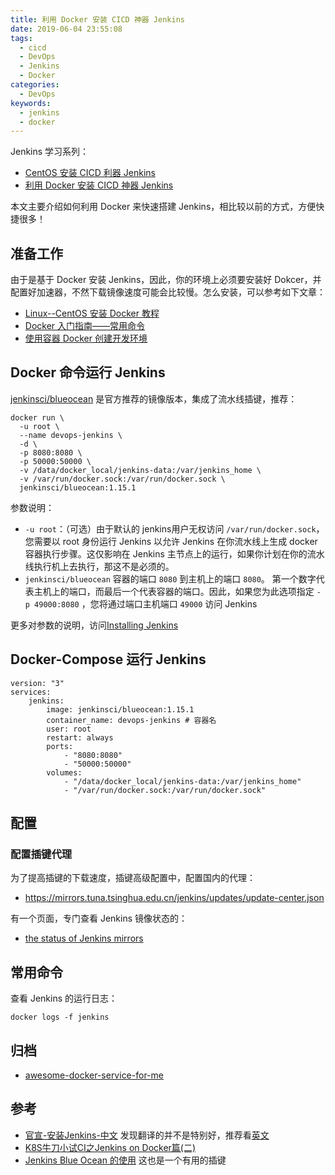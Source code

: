 ```yaml
---
title: 利用 Docker 安装 CICD 神器 Jenkins
date: 2019-06-04 23:55:08
tags:
  - cicd
  - DevOps
  - Jenkins
  - Docker
categories:
  - DevOps
keywords:
  - jenkins
  - docker
---
```


Jenkins 学习系列：

- [CentOS 安装 CICD 利器 Jenkins](https://michael728.github.io/2018/10/11/cicd-jenkins-01/)
- [利用 Docker 安装 CICD 神器 Jenkins](https://michael728.github.io/2019/06/04/cicd-docker-jenkins/)

本文主要介绍如何利用 Docker 来快速搭建 Jenkins，相比较以前的方式，方便快捷很多！

<!-- more -->

## 准备工作

由于是基于 Docker 安装 Jenkins，因此，你的环境上必须要安装好 Dokcer，并配置好加速器，不然下载镜像速度可能会比较慢。怎么安装，可以参考如下文章：

- [Linux--CentOS 安装 Docker 教程](https://michael728.github.io/2019/06/01/docker-centos-install/)
- [Docker 入门指南——常用命令](https://michael728.github.io/2019/06/02/docker-useful-often-commands/)
- [使用容器 Docker 创建开发环境](https://michael728.github.io/2019/06/02/docker-create-develop-environment/)

## Docker 命令运行 Jenkins

[jenkinsci/blueocean](https://hub.docker.com/r/jenkinsci/blueocean/tags) 是官方推荐的镜像版本，集成了流水线插键，推荐：

```shell
docker run \
  -u root \
  --name devops-jenkins \
  -d \
  -p 8080:8080 \
  -p 50000:50000 \
  -v /data/docker_local/jenkins-data:/var/jenkins_home \
  -v /var/run/docker.sock:/var/run/docker.sock \
  jenkinsci/blueocean:1.15.1
```

参数说明：

- `-u root`：（可选）由于默认的 jenkins用户无权访问 `/var/run/docker.sock`，您需要以 root 身份运行 Jenkins 以允许 Jenkins 在你流水线上生成 docker 容器执行步骤。这仅影响在 Jenkins 主节点上的运行，如果你计划在你的流水线执行机上去执行，那这不是必须的。
- `jenkinsci/blueocean` 容器的端口 `8080` 到主机上的端口 `8080`。 第一个数字代表主机上的端口，而最后一个代表容器的端口。因此，如果您为此选项指定 `-p 49000:8080` ，您将通过端口主机端口 `49000` 访问 Jenkins

更多对参数的说明，访问[Installing Jenkins](https://jenkins.io/doc/book/installing/)

## Docker-Compose 运行 Jenkins

```shell
version: "3"
services:
    jenkins:
        image: jenkinsci/blueocean:1.15.1
        container_name: devops-jenkins # 容器名
        user: root
        restart: always
        ports:
            - "8080:8080"
            - "50000:50000"
        volumes:
            - "/data/docker_local/jenkins-data:/var/jenkins_home"
            - "/var/run/docker.sock:/var/run/docker.sock"
```

## 配置

### 配置插键代理

为了提高插键的下载速度，插键高级配置中，配置国内的代理：

- https://mirrors.tuna.tsinghua.edu.cn/jenkins/updates/update-center.json

有一个页面，专门查看 Jenkins 镜像状态的：

- [the status of Jenkins mirrors](http://mirrors.jenkins-ci.org/status.html)

## 常用命令

查看 Jenkins 的运行日志：

```shell
docker logs -f jenkins
```

## 归档

- [awesome-docker-service-for-me](https://github.com/Michael728/awesome-docker-service-for-me/tree/master/jenkins)

## 参考

- [官宣-安装Jenkins-中文](https://jenkins.io/zh/doc/book/installing/) 发现翻译的并不是特别好，推荐看[英文](https://jenkins.io/doc/book/installing/)
- [K8S牛刀小试CI之Jenkins on Docker篇(二)](https://www.imbajin.com/K8S%E7%89%9B%E5%88%80%E5%B0%8F%E8%AF%95CI%E4%B9%8BJenkins%E7%AF%87(%E4%BA%8C)/)
- [Jenkins Blue Ocean 的使用](https://www.qikqiak.com/post/kubernetes-jenkins3/) 这也是一个有用的插键

